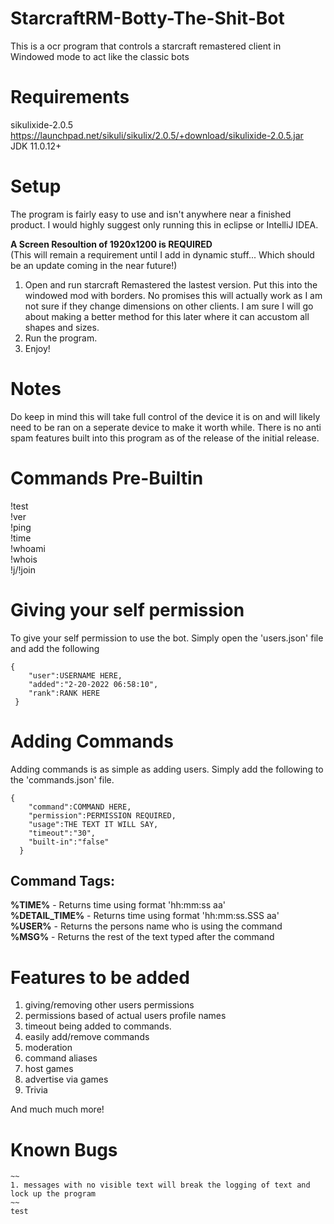 # StarcraftRM-Botty-The-Shit-Bot
This is a ocr program that controls a starcraft remastered client in Windowed mode to act like the classic bots

# Requirements
sikulixide-2.0.5
https://launchpad.net/sikuli/sikulix/2.0.5/+download/sikulixide-2.0.5.jar  
JDK 11.0.12+

# Setup
The program is fairly easy to use and isn't anywhere near a finished product.
I would highly suggest only running this in eclipse or IntelliJ IDEA.    


**A Screen Resoultion of 1920x1200 is REQUIRED**  
(This will remain a requirement until I add in dynamic stuff... Which should be an update coming in the near future!)

1. Open and run starcraft Remastered the lastest version. Put this into the windowed mod with borders. No promises this will actually work as I am not sure if they change dimensions on other clients. I am sure I will go about making a better method for this later where it can accustom all shapes and sizes.
2. Run the program.
3. Enjoy!

# Notes
Do keep in mind this will take full control of the device it is on and will likely need to be ran on a seperate device to make it worth while.
There is no anti spam features built into this program as of the release of the initial release.


# Commands Pre-Builtin
!test  
!ver  
!ping  
!time  
!whoami  
!whois  
!j/!join

# Giving your self permission
To give your self permission to use the bot. Simply open the 'users.json' file and add the following
```
{
    "user":USERNAME HERE,
    "added":"2-20-2022 06:58:10",
    "rank":RANK HERE
 }
 ```
 
 # Adding Commands
 Adding commands is as simple as adding users. Simply add the following to the 'commands.json' file.
```
{
    "command":COMMAND HERE,
    "permission":PERMISSION REQUIRED,
    "usage":THE TEXT IT WILL SAY,
    "timeout":"30",
    "built-in":"false"
  }
  ```
  ## Command Tags:
  **%TIME%** - Returns time using format 'hh:mm:ss aa'  
  **%DETAIL_TIME%** - Returns time using format 'hh:mm:ss.SSS aa'  
  **%USER%** - Returns the persons name who is using the command  
  **%MSG%** - Returns the rest of the text typed after the command
  
  
  # Features to be added
  1. giving/removing other users permissions
  2. permissions based of actual users profile names
  3. timeout being added to commands.
  4. easily add/remove commands
  5. moderation
  6. command aliases
  7. host games
  8. advertise via games
  9. Trivia
  
  And much much more!
  
  # Known Bugs
  	~~  
    1. messages with no visible text will break the logging of text and lock up the program 
    ~~
    test
